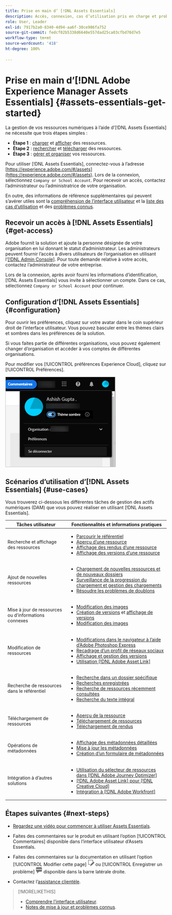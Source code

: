 ```yaml
---
title: Prise en main d’ [!DNL Assets Essentials]
description: Accès, connexion, cas d’utilisation pris en charge et problèmes connus dans [!DNL Assets Essentials].
role: User, Leader
exl-id: 7917b2a0-8340-4d94-aa6f-30ce986fa752
source-git-commit: fedcf02b5338d6640e557dad25ca03cfbd78d7e5
workflow-type: tm+mt
source-wordcount: '418'
ht-degree: 100%

---
```


# Prise en main d’[!DNL Adobe Experience Manager Assets Essentials] {#assets-essentials-get-started}

<!-- TBD: Make links for these steps. -->

La gestion de vos ressources numériques à l’aide d’[!DNL Assets Essentials] ne nécessite que trois étapes simples :

* **Étape 1** : [charger](/help/using/add-delete.md) et [afficher](/help/using/navigate-view.md) des ressources.
* **Étape 2** : [rechercher](/help/using/search.md) et [télécharger](/help/using/manage-organize.md#download) des ressources.
* **Étape 3** : [gérer et organiser](/help/using/manage-organize.md) vos ressources.

Pour utiliser [!DNL Assets Essentials], connectez-vous à l’adresse [https://experience.adobe.com/#/assets](https://experience.adobe.com/#/assets). Lors de la connexion, sélectionnez `Company or School Account`. Pour recevoir un accès, contactez l’administrateur ou l’administratrice de votre organisation.

En outre, des informations de référence supplémentaires qui peuvent s’avérer utiles sont la [compréhension de l’interface utilisateur](/help/using/navigate-view.md) et la [liste des cas d’utilisation](#use-cases) <!-- TBD: [supported file types](/help/using/supported-file-formats.md), --> et des [problèmes connus](/help/using/release-notes.md#known-issues).

## Recevoir un accès à [!DNL Assets Essentials] {#get-access}

Adobe fournit la solution et ajoute la personne désignée de votre organisation en lui donnant le statut d’administrateur. Les administrateurs peuvent fournir l’accès à divers utilisateurs de l’organisation en utilisant l’[[!DNL Admin Console]](https://helpx.adobe.com/fr/enterprise/using/admin-console.html). Pour toute demande relative à votre accès, contactez l’administrateur de votre entreprise.

Lors de la connexion, après avoir fourni les informations d’identification, [!DNL Assets Essentials] vous invite à sélectionner un compte. Dans ce cas, sélectionnez `Company or School Account` pour continuer.

## Configuration d’[!DNL Assets Essentials] {#configuration}

Pour ouvrir les préférences, cliquez sur votre avatar dans le coin supérieur droit de l’interface utilisateur. Vous pouvez basculer entre les thèmes clairs et sombres dans les préférences de la solution.

Si vous faites partie de différentes organisations, vous pouvez également changer d’organisation et accéder à vos comptes de différentes organisations.

Pour modifier vos [!UICONTROL préférences Experience Cloud], cliquez sur [!UICONTROL Préférences].

![Préférence pour changer de thème (sombre ou clair)](assets/theme-change.png)

## Scénarios d’utilisation d’[!DNL Assets Essentials]  {#use-cases}

Vous trouverez ci-dessous les différentes tâches de gestion des actifs numériques (DAM) que vous pouvez réaliser en utilisant [!DNL Assets Essentials].

| Tâches utilisateur | Fonctionnalités et informations pratiques |
|-----|------|
| Recherche et affichage des ressources | <ul> <li>[Parcourir le référentiel](/help/using/navigate-view.md#view-assets-and-details) </li> <li> [Aperçu d’une ressource](/help/using/navigate-view.md#preview-assets) <li> [Affichage des rendus d’une ressource](/help/using/add-delete.md#renditions) </li> <li>[Affichage des versions d’une ressource](/help/using/manage-organize.md#view-versions)</li></ul> |
| Ajout de nouvelles ressources | <ul> <li>[Chargement de nouvelles ressources et de nouveaux dossiers](/help/using/add-delete.md#add-assets)</li> <li>[Surveillance de la progression du chargement et gestion des chargements](/help/using/add-delete.md#upload-progress)</li> <li>[Résoudre les problèmes de doublons](/help/using/add-delete.md#resolve-upload-fails)</li> </ul> |
| Mise à jour de ressources ou d’informations connexes | <ul> <li>[Modification des images](/help/using/edit-images.md)</li> <li>[Création de versions](/help/using/manage-organize.md#create-versions) et [affichage de versions](/help/using/manage-organize.md#view-versions)</li> <li>[Modification des images](/help/using/edit-images.md)</li> </ul> |
| Modification de ressources | <ul> <li>[Modifications dans le navigateur à l’aide d’Adobe Photoshop Express](/help/using/edit-images.md)</li> <li>[Recadrage d’un profil de réseaux sociaux](/help/using/edit-images.md#crop-straighten-images)</li> <li>[Affichage et gestion des versions](/help/using/manage-organize.md#view-versions)</li> <li>[Utilisation [!DNL Adobe Asset Link]](/help/using/integration.md#integrations)</ul></ul> |
| Recherche de ressources dans le référentiel | <ul> <li>[Recherche dans un dossier spécifique](/help/using/search.md#refine-search-results)</li> <li>[Recherches enregistrées](/help/using/search.md#saved-search)</li> <li>[Recherche de ressources récemment consultées](/help/using/search.md)</li> <li>[Recherche du texte intégral](/help/using/search.md) |
| Téléchargement de ressources | <ul> <li> [Aperçu de la ressource](/help/using/navigate-view.md#preview-assets) </li> <li> [Téléchargement de ressources](/help/using/manage-organize.md#download) <li> [Téléchargement de rendus](/help/using/add-delete.md#renditions) </li></ul> |
| Opérations de métadonnées | <ul> <li>[Affichage des métadonnées détaillées](/help/using/metadata.md) </li> <li> [Mise à jour les métadonnées](/help/using/metadata.md#update-metadata)</li> <li> [Création d’un formulaire de métadonnées](/help/using/metadata.md#metadata-forms) </li> </ul> |
| Intégration à d’autres solutions | <ul> <li>[Utilisation du sélecteur de ressources dans  [!DNL Adobe Journey Optimizer]](/help/using/integration.md)</li> <li>[[!DNL Adobe Asset Link] pour [!DNL Creative Cloud]](/help/using/integration.md)</li> <li>[Intégration à [!DNL Adobe Workfront]](/help/using/integration.md)</li> </ul> |

## Étapes suivantes {#next-steps}

* [Regardez une vidéo pour commencer à utiliser Assets Essentials](https://experienceleague.adobe.com/docs/experience-manager-learn/assets-essentials/getting-started.html?lang=fr).

* Faites des commentaires sur le produit en utilisant l’option [!UICONTROL Commentaires] disponible dans l’interface utilisateur d’Assets Essentials.

* Faites des commentaires sur la documentation en utilisant l’option [!UICONTROL Modifier cette page] ![modifier la page](assets/do-not-localize/edit-page.png) ou [!UICONTROL Enregistrer un problème] ![créer un problème GitHub](assets/do-not-localize/github-issue.png) disponible dans la barre latérale droite.

* Contactez l’[assistance clientèle](https://experienceleague.adobe.com/fr?support-solution=General&amp;lang=fr#support).


<!--TBD: Merge the below rows in the table when the use cases are documented/available.

| How do I delete assets? | <ul> <li>[Delete assets](/help/using/manage-organize.md)</li> <li>Recover deleted assets</li> <li>Permanently delete assets</li> </ul> |
| How do I share assets or find shared assets? | <ul> <li>Shared by me</li> <li>Shared with me</li> <li>Share for comments and review</li> <li>Unshare assets</li> </ul> |
| How do I collaborate with others and get my assets reviewed | <ul> <li>Share for review</li> <li>Provide comments. Resolve and filter comments</li> <li>Annotations on images</li> <li>Assign tasks to specific users and prioritize</li> </ul> |

-->

<!-- 

## ![feedback icon](assets/do-not-localize/feedback-icon.png) Provide product feedback {#provide-feedback}

Adobe welcomes feedback about the solution. To provide feedback without even switching your working application, use the [!UICONTROL Feedback] option in the user interface. It also lets you attach files such as screenshots or video recording of an issue.

  ![feedback option in the interface](assets/feedback-panel.png)

To provide feedback for documentation, click [!UICONTROL Edit this page] ![edit the page](assets/do-not-localize/edit-page.png) or [!UICONTROL Log an issue] ![create a GitHub issue](assets/do-not-localize/github-issue.png) from the right sidebar. You can do one of the following: 

* Make the content updates and submit a GitHub pull request.
* Create an issue or ticket in GitHub. Retain the automatically populated article name when creating an issue.

-->

>[!MORELIKETHIS]
>
>* [Comprendre l’interface utilisateur](/help/using/navigate-view.md).
>* [Notes de mise à jour et problèmes connus](/help/using/release-notes.md).

<!-- TBD: 
>* [Supported file types](/help/using/supported-file-formats.md).
-->
